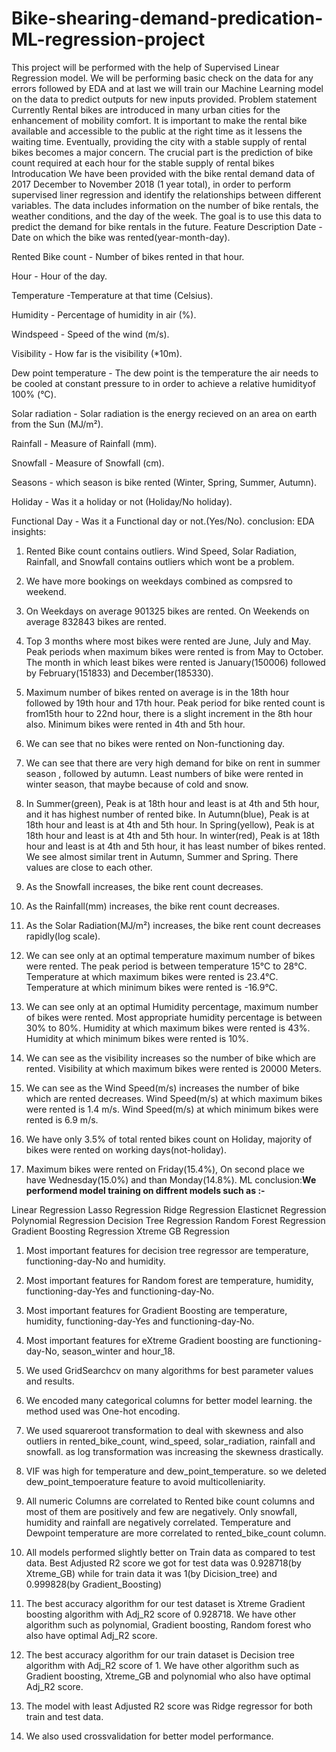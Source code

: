 # Bike-shearing-demand-predication-ML-regression-project
This project will be performed with the help of Supervised Linear Regression model. We will be performing basic check on the data for any errors followed by EDA and at last we will train our Machine Learning model on the data to predict outputs for new inputs provided.
Problem statement
Currently Rental bikes are introduced in many urban cities for the enhancement of mobility comfort. It is important to make the rental bike available and accessible to the public at the right time as it lessens the waiting time. Eventually, providing the city with a stable supply of rental bikes becomes a major concern. The crucial part is the prediction of bike count required at each hour for the stable supply of rental bikes
Introducation
We have been provided with the bike rental demand data of 2017 December to November 2018 (1 year total), in order to perform supervised liner regression and identify the relationships between different variables. The data includes information on the number of bike rentals, the weather conditions, and the day of the week. The goal is to use this data to predict the demand for bike rentals in the future.
Feature Description
Date - Date on which the bike was rented(year-month-day).

Rented Bike count - Number of bikes rented in that hour.

Hour - Hour of the day.

Temperature -Temperature at that time (Celsius).

Humidity - Percentage of humidity in air (%).

Windspeed - Speed of the wind (m/s).

Visibility - How far is the visibility (*10m).

Dew point temperature - The dew point is the temperature the air needs to be cooled at constant pressure to in order to achieve a relative humidityof 100% (°C).

Solar radiation - Solar radiation is the energy recieved on an area on earth from the Sun (MJ/m²).

Rainfall - Measure of Rainfall (mm).

Snowfall - Measure of Snowfall (cm).

Seasons - which season is bike rented (Winter, Spring, Summer, Autumn).

Holiday - Was it a holiday or not (Holiday/No holiday).

Functional Day - Was it a Functional day or not.(Yes/No).
conclusion:
EDA insights:
1. Rented Bike count contains outliers. Wind Speed, Solar Radiation, Rainfall, and Snowfall contains outliers which wont be a problem.

2. We have more bookings on weekdays combined as compsred to weekend.

3. On Weekdays on average 901325 bikes are rented. On Weekends on average 832843 bikes are rented.

4. Top 3 months where most bikes were rented are June, July and May. Peak periods when maximum bikes were rented is from May to October. The month in which least bikes were rented is January(150006) followed by February(151833) and December(185330).

5. Maximum number of bikes rented on average is in the 18th hour followed by 19th hour and 17th hour. Peak period for bike rented count is from15th hour to 22nd hour, there is a slight increment in the 8th hour also. 
Minimum bikes were rented in 4th and 5th hour. 

6. We can see that no bikes were rented on Non-functioning day. 

7. We can see that there are very high demand for bike on rent in summer season , followed by autumn. 
Least numbers of bike were rented in winter season, that maybe because of cold and snow. 

8. In Summer(green), Peak is at 18th hour and least is at 4th and 5th hour, and it has highest number of rented bike. 
In Autumn(blue), Peak is at 18th hour and least is at 4th and 5th hour. 
In Spring(yellow), Peak is at 18th hour and least is at 4th and 5th hour. 
In winter(red), Peak is at 18th hour and least is at 4th and 5th hour, it has least number of bikes rented. 
We see almost similar trent in Autumn, Summer and Spring. There values are close to each other. 

9. As the Snowfall increases, the bike rent count decreases. 

10. As the Rainfall(mm) increases, the bike rent count decreases. 

11. As the Solar Radiation(MJ/m²) increases, the bike rent count decreases rapidly(log scale). 

12. We can see only at an optimal temperature maximum number of bikes were rented. 
The peak period is between temperature 15°C to 28°C. 
Temperature at which maximum bikes were rented is 23.4°C.  
Temperature at which minimum bikes were rented is -16.9°C. 

13. We can see only at an optimal Humidity percentage, maximum number of bikes were rented. 
Most appropriate humidity percentage is between 30% to 80%. 
Humidity at which maximum bikes were rented is 43%. 
Humidity at which minimum bikes were rented is 10%.   

14. We can see as the visibility increases so the number of bike which are rented. 
Visibility at which maximum bikes were rented is 20000 Meters. 

15. We can see as the Wind Speed(m/s) increases the number of bike which are rented decreases. 
Wind Speed(m/s) at which maximum bikes were rented is 1.4 m/s. 
Wind Speed(m/s) at which minimum bikes were rented is 6.9 m/s. 

16. We have only 3.5% of total rented bikes count on Holiday, majority of bikes were rented on working days(not-holiday). 

17. Maximum bikes were rented on Friday(15.4%), On second place we have Wednesday(15.0%) and than Monday(14.8%). 
ML conclusion:**We performend model training on diffrent models such as :-**

Linear Regression
Lasso Regression
Ridge Regression
Elasticnet Regression
Polynomial Regression
Decision Tree Regression
Random Forest Regression
Gradient Boosting Regression
Xtreme GB Regression

1. Most important features for decision tree regressor are temperature, functioning-day-No and humidity.

2. Most important features for Random forest are temperature, humidity, functioning-day-Yes and functioning-day-No.

3. Most important features for Gradient Boosting are temperature, humidity, functioning-day-Yes and functioning-day-No.

4. Most important features for eXtreme Gradient boosting are functioning-day-No, season_winter and hour_18.

5. We used GridSearchcv on many algorithms for best parameter values and results.

6. We encoded many categorical columns for better model learning. the method used was One-hot encoding.

7. We used squareroot transformation to deal with skewness and also outliers in rented_bike_count, wind_speed, solar_radiation, rainfall and snowfall. as log transformation was increasing the skewness drastically.

8. VIF was high for temperature and dew_point_temperature. so we deleted dew_point_tempoerature feature to avoid multicolleniarity.

9. All numeric Columns are correlated to Rented bike count columns and most of them are positively and few are negatively.
Only snowfall, humidity and rainfall are negatively correlated.
Temperature and Dewpoint temperature are more correlated to rented_bike_count column.

10. All models performed slightly better on Train data as compared to test data. Best Adjusted R2 score we got for test data was 0.928718(by Xtreme_GB) while for train data it was 1(by Dicision_tree) and 0.999828(by Gradient_Boosting)

11. The best accuracy algorithm for our test dataset is Xtreme Gradient boosting algorithm with Adj_R2 score of 0.928718.
We have other algorithm such as polynomial, Gradient boosting, Random forest who also have optimal Adj_R2 score.

12. The best accuracy algorithm for our train dataset is Decision tree algorithm with Adj_R2 score of 1.
We have other algorithm such as Gradient boosting, Xtreme_GB and polynomial who also have optimal Adj_R2 score.

13. The model with least Adjusted R2 score was Ridge regressor for both train and test data.

14. We also used crossvalidation for better model performance.
